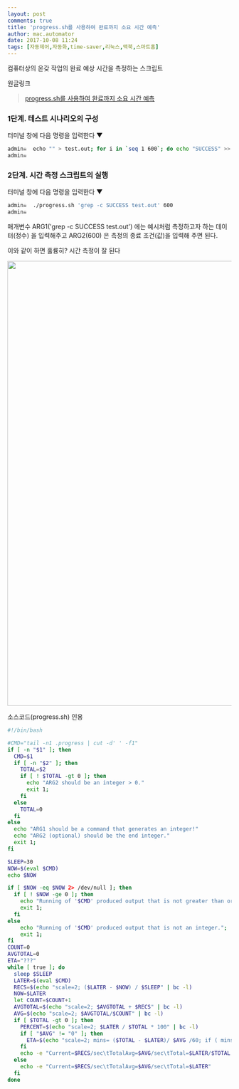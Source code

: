 ```yaml
---
layout: post
comments: true
title: 'progress.sh를 사용하여 완료까지 소요 시간 예측'
author: mac.automator
date: 2017-10-08 11:24
tags: [자동제어,자동화,time-saver,리눅스,맥북,스마트홈]
---
```


컴퓨터상의 온갖 작업의 완료 예상 시간을 측정하는 스크립트

원글링크
><a href='http://sysadminsjourney.com/content/2008/12/15/estimate-time-completion-est/'>progress.sh를 사용하여 완료까지 소요 시간 예측</a>


### 1단계. 테스트 시나리오의 구성

터미널 창에 다음 명령을 입력한다 ▼

```bash
admin☠  echo "" > test.out; for i in `seq 1 600`; do echo "SUCCESS" >> test.out; echo "$i" >> test.out; sleep 3; done
admin☠

```

### 2단계. 시간 측정 스크립트의 실행

터미널 창에 다음 명령을 입력한다 ▼

```bash
admin☠  ./progress.sh 'grep -c SUCCESS test.out' 600
admin☠

```
매개변수 ARG1('grep -c SUCCESS test.out') 에는 예시처럼 측정하고자 하는 데이터(정수)
을 입력해주고 ARG2(600) 은 측정의 종료 조건(값)을 입력해 주면 된다.

이와 같이 하면 훌륭히? 시간 측정이 잘 된다

<p align="center">
  <img src="http://d.pr/i/C8cnlD/4BilWJtn+" width="1000" usemap>
</p> 

<!--more-->

소스코드(progress.sh) 인용

```bash
#!/bin/bash

#CMD="tail -n1 .progress | cut -d' ' -f1"
if [ -n "$1" ]; then
  CMD=$1
  if [ -n "$2" ]; then
    TOTAL=$2
    if [ ! $TOTAL -gt 0 ]; then
      echo "ARG2 should be an integer > 0."
      exit 1;
    fi
  else
    TOTAL=0
  fi
else 
  echo "ARG1 should be a command that generates an integer!"
  echo "ARG2 (optional) should be the end integer."
  exit 1;
fi

SLEEP=30
NOW=$(eval $CMD)
echo $NOW

if [ $NOW -eq $NOW 2> /dev/null ]; then
  if [ ! $NOW -ge 0 ]; then
    echo "Running of '$CMD' produced output that is not greater than or equal to 0.";
    exit 1;
  fi
else 
    echo "Running of '$CMD' produced output that is not an integer.";
    exit 1;
fi
COUNT=0
AVGTOTAL=0
ETA="???"
while [ true ]; do
  sleep $SLEEP
  LATER=$(eval $CMD)
  RECS=$(echo "scale=2; ($LATER - $NOW) / $SLEEP" | bc -l)
  NOW=$LATER
  let COUNT=$COUNT+1
  AVGTOTAL=$(echo "scale=2; $AVGTOTAL + $RECS" | bc -l)
  AVG=$(echo "scale=2; $AVGTOTAL/$COUNT" | bc -l)
  if [ $TOTAL -gt 0 ]; then
    PERCENT=$(echo "scale=2; $LATER / $TOTAL * 100" | bc -l)
    if [ "$AVG" != "0" ]; then
      ETA=$(echo "scale=2; mins= ($TOTAL - $LATER)/ $AVG /60; if ( mins > 60 ) { print mins/60; print \" hrs\" } else {print mins;print \" mins\"}" | bc -l)
    fi
    echo -e "Current=$RECS/sec\tTotalAvg=$AVG/sec\tTotal=$LATER/$TOTAL $PERCENT%\t$ETA left"
  else
    echo -e "Current=$RECS/sec\tTotalAvg=$AVG/sec\tTotal=$LATER"
  fi
done

```
